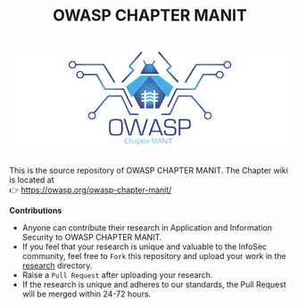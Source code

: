 <h1 align="center">OWASP CHAPTER MANIT</h1>

<h5 align="center">
  <br>
  <a href="https://owasp.org/owasp-chapter-manit/">
    <img src="assets/images/logo/owasp_manit_logo.png" alt="OWASP CHAPTER MANIT">
  </a>
</h5>

This is the source repository of OWASP CHAPTER MANIT. The Chapter wiki is located at  
👉 https://owasp.org/owasp-chapter-manit/

**Contributions**

- Anyone can contribute their research in Application and Information Security to OWASP CHAPTER MANIT.
- If you feel that your research is unique and valuable to the InfoSec community, feel free to `Fork` this repository and upload your work in the [research](research) directory.
- Raise a `Pull Request` after uploading your research.
- If the research is unique and adheres to our standards, the Pull Request will be merged within 24-72 hours.
